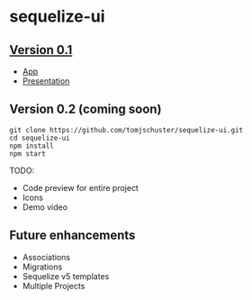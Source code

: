 # sequelize-ui


## [Version 0.1](https://github.com/tomjschuster/sequelize-ui/tree/0.1.0)
- [App](http://sequelizeui.herokuapp.com/)	
- [Presentation](https://www.youtube.com/watch?v=aHT6S81YvwE)	


## Version 0.2 (coming soon)
```
git clone https://github.com/tomjschuster/sequelize-ui.git
cd sequelize-ui
npm install
npm start
```

TODO:
- Code preview for entire project
- Icons
- Demo video

## Future enhancements
- Associations
- Migrations
- Sequelize v5 templates
- Multiple Projects
